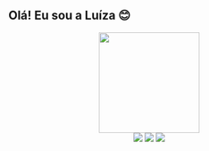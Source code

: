 ## Olá! Eu sou a Luíza 😊
<div align="center">
  <a href="https://github.com/luizamairas">
  <img height="180em" src="https://github-readme-stats.vercel.app/api?username=luizamairas&show_icons=true&theme=dracula&include_all_commits=true&count_private=true"/>
</div>
<div align="center"> 
  <a href="https://instagram.com/luizamairas" target="_blank"><img src="https://img.shields.io/badge/-Instagram-%23E4405F?style=for-the-badge&logo=instagram&logoColor=white" target="_blank"></a>
  <a href = "mailto:luizamairasilva@gmail.com"><img src="https://img.shields.io/badge/-Gmail-%23333?style=for-the-badge&logo=gmail&logoColor=white" target="_blank"></a>
  <a href="https://www.linkedin.com/in/luizamairas" target="_blank"><img src="https://img.shields.io/badge/-LinkedIn-%230077B5?style=for-the-badge&logo=linkedin&logoColor=white" target="_blank"></a> 
 
</div>
